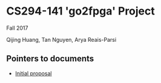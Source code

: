# CS294-141 'go2fpga' Project
Fall 2017

Qijing Huang, Tan Nguyen, Arya Reais-Parsi

## Pointers to documents

* [Initial proposal](docs/proposal/cs294-141-proposal.pdf)
